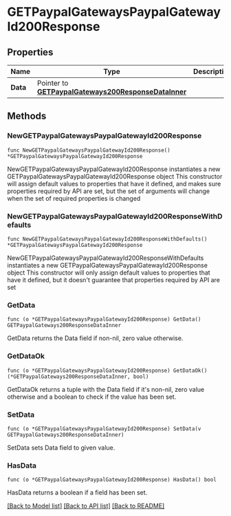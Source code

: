 # GETPaypalGatewaysPaypalGatewayId200Response

## Properties

Name | Type | Description | Notes
------------ | ------------- | ------------- | -------------
**Data** | Pointer to [**GETPaypalGateways200ResponseDataInner**](GETPaypalGateways200ResponseDataInner.md) |  | [optional] 

## Methods

### NewGETPaypalGatewaysPaypalGatewayId200Response

`func NewGETPaypalGatewaysPaypalGatewayId200Response() *GETPaypalGatewaysPaypalGatewayId200Response`

NewGETPaypalGatewaysPaypalGatewayId200Response instantiates a new GETPaypalGatewaysPaypalGatewayId200Response object
This constructor will assign default values to properties that have it defined,
and makes sure properties required by API are set, but the set of arguments
will change when the set of required properties is changed

### NewGETPaypalGatewaysPaypalGatewayId200ResponseWithDefaults

`func NewGETPaypalGatewaysPaypalGatewayId200ResponseWithDefaults() *GETPaypalGatewaysPaypalGatewayId200Response`

NewGETPaypalGatewaysPaypalGatewayId200ResponseWithDefaults instantiates a new GETPaypalGatewaysPaypalGatewayId200Response object
This constructor will only assign default values to properties that have it defined,
but it doesn't guarantee that properties required by API are set

### GetData

`func (o *GETPaypalGatewaysPaypalGatewayId200Response) GetData() GETPaypalGateways200ResponseDataInner`

GetData returns the Data field if non-nil, zero value otherwise.

### GetDataOk

`func (o *GETPaypalGatewaysPaypalGatewayId200Response) GetDataOk() (*GETPaypalGateways200ResponseDataInner, bool)`

GetDataOk returns a tuple with the Data field if it's non-nil, zero value otherwise
and a boolean to check if the value has been set.

### SetData

`func (o *GETPaypalGatewaysPaypalGatewayId200Response) SetData(v GETPaypalGateways200ResponseDataInner)`

SetData sets Data field to given value.

### HasData

`func (o *GETPaypalGatewaysPaypalGatewayId200Response) HasData() bool`

HasData returns a boolean if a field has been set.


[[Back to Model list]](../README.md#documentation-for-models) [[Back to API list]](../README.md#documentation-for-api-endpoints) [[Back to README]](../README.md)


